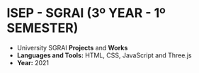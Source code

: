 # ISEP - SGRAI (3º YEAR - 1º SEMESTER)
* University SGRAI **Projects** and **Works**
* **Languages and Tools:** HTML, CSS, JavaScript and Three.js
* **Year:** 2021
